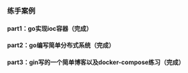 ### 练手案例
#### part1：go实现ioc容器（完成）
#### part2：go编写简单分布式系统（完成）

#### part3：gin写的一个简单博客以及docker-compose练习（完成）